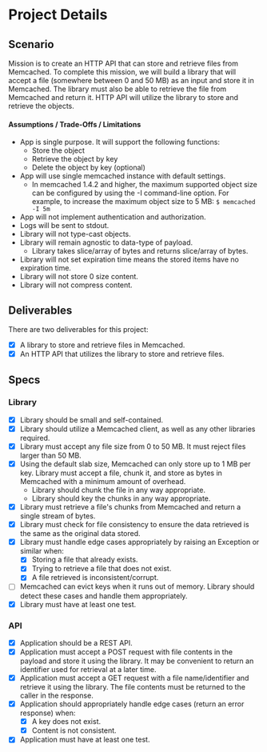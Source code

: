 # Project Details

## Scenario

Mission is to create an HTTP API that can store and retrieve files from Memcached. To complete this mission, we will
build a library that will accept a file (somewhere between 0 and 50 MB) as an input and store it in Memcached. The
library must also be able to retrieve the file from Memcached and return it. HTTP API will utilize the library to store
and retrieve the objects.

#### Assumptions / Trade-Offs / Limitations

- App is single purpose. It will support the following functions:
    - Store the object
    - Retrieve the object by key
    - Delete the object by key (optional)
- App will use single memcached instance with default settings.
  - In memcached 1.4.2 and higher, the maximum supported object size can be configured by using the -I command-line option. For example, to increase the maximum object size to 5 MB: `$ memcached -I 5m`
- App will not implement authentication and authorization.
- Logs will be sent to stdout.
- Library will not type-cast objects.
- Library will remain agnostic to data-type of payload.
    - Library takes slice/array of bytes and returns slice/array of bytes.
- Library will not set expiration time means the stored items have no expiration time.
- Library will not store 0 size content.
- Library will not compress content.

## Deliverables

There are two deliverables for this project:

- [x] A library to store and retrieve files in Memcached.
- [x] An HTTP API that utilizes the library to store and retrieve files.

## Specs

### Library

- [x] Library should be small and self-contained.
- [x] Library should utilize a Memcached client, as well as any other libraries required.
- [x] Library must accept any file size from 0 to 50 MB. It must reject files larger than 50 MB.
- [x] Using the default slab size, Memcached can only store up to 1 MB per key. Library must accept a file, chunk it, and store as bytes in Memcached with a minimum amount of overhead.
    - Library should chunk the file in any way appropriate.
    - Library should key the chunks in any way appropriate.
- [x] Library must retrieve a file's chunks from Memcached and return a single stream of bytes.
- [x] Library must check for file consistency to ensure the data retrieved is the same as the original data stored.
- [x] Library must handle edge cases appropriately by raising an Exception or similar when:
    - [x] Storing a file that already exists.
    - [x] Trying to retrieve a file that does not exist.
    - [x] A file retrieved is inconsistent/corrupt.
- [ ] Memcached can evict keys when it runs out of memory. Library should detect these cases and handle them appropriately.
- [x] Library must have at least one test.

### API

- [x] Application should be a REST API.
- [x] Application must accept a POST request with file contents in the payload and store it using the library. It may be
  convenient to return an identifier used for retrieval at a later time.
- [x] Application must accept a GET request with a file name/identifier and retrieve it using the library. The file
  contents must be returned to the caller in the response.
- [x] Application should appropriately handle edge cases (return an error response) when:
    - [x] A key does not exist.
    - [x] Content is not consistent.
- [x] Application must have at least one test.
